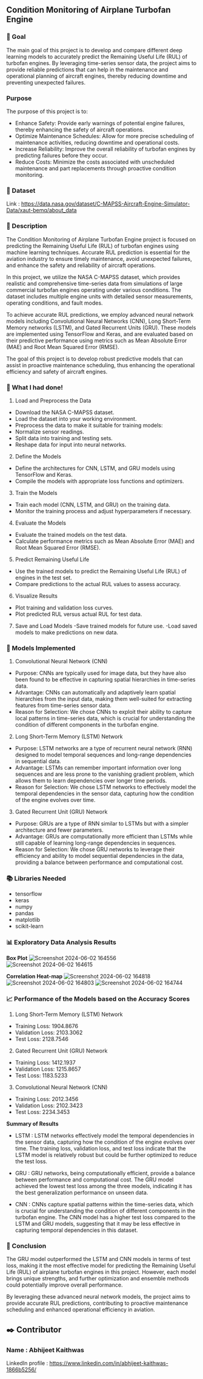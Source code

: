 ## **Condition Monitoring of Airplane Turbofan Engine**

### 🎯 Goal
The main goal of this project is to develop and compare different deep learning models to accurately predict the Remaining Useful Life (RUL) of turbofan engines. By leveraging time-series sensor data, the project aims to provide reliable predictions that can help in the maintenance and operational planning of aircraft engines, thereby reducing downtime and preventing unexpected failures.

### Purpose
The purpose of this project is to:

- Enhance Safety: Provide early warnings of potential engine failures, thereby enhancing the safety of aircraft operations.
- Optimize Maintenance Schedules: Allow for more precise scheduling of maintenance activities, reducing downtime and operational costs.
- Increase Reliability: Improve the overall reliability of turbofan engines by predicting failures before they occur.
- Reduce Costs: Minimize the costs associated with unscheduled maintenance and part replacements through proactive condition monitoring.

### 🧵 Dataset
Link : https://data.nasa.gov/dataset/C-MAPSS-Aircraft-Engine-Simulator-Data/xaut-bemq/about_data

### 🧾 Description
The Condition Monitoring of Airplane Turbofan Engine project is focused on predicting the Remaining Useful Life (RUL) of turbofan engines using machine learning techniques. Accurate RUL prediction is essential for the aviation industry to ensure timely maintenance, avoid unexpected failures, and enhance the safety and reliability of aircraft operations.

In this project, we utilize the NASA C-MAPSS dataset, which provides realistic and comprehensive time-series data from simulations of large commercial turbofan engines operating under various conditions. The dataset includes multiple engine units with detailed sensor measurements, operating conditions, and fault modes.

To achieve accurate RUL predictions, we employ advanced neural network models including Convolutional Neural Networks (CNN), Long Short-Term Memory networks (LSTM), and Gated Recurrent Units (GRU). These models are implemented using TensorFlow and Keras, and are evaluated based on their predictive performance using metrics such as Mean Absolute Error (MAE) and Root Mean Squared Error (RMSE).

The goal of this project is to develop robust predictive models that can assist in proactive maintenance scheduling, thus enhancing the operational efficiency and safety of aircraft engines.

### 🧮 What I had done!
1. Load and Preprocess the Data
- Download the NASA C-MAPSS dataset.
- Load the dataset into your working environment.
- Preprocess the data to make it suitable for training models:
- Normalize sensor readings.
- Split data into training and testing sets.
- Reshape data for input into neural networks.

2. Define the Models
- Define the architectures for CNN, LSTM, and GRU models using TensorFlow and Keras.
- Compile the models with appropriate loss functions and optimizers.

3. Train the Models
- Train each model (CNN, LSTM, and GRU) on the training data.
- Monitor the training process and adjust hyperparameters if necessary.

4. Evaluate the Models
- Evaluate the trained models on the test data.
- Calculate performance metrics such as Mean Absolute Error (MAE) and Root Mean Squared Error (RMSE).

5. Predict Remaining Useful Life
- Use the trained models to predict the Remaining Useful Life (RUL) of engines in the test set.
- Compare predictions to the actual RUL values to assess accuracy.

6. Visualize Results
- Plot training and validation loss curves.
- Plot predicted RUL versus actual RUL for test data.

7. Save and Load Models
-Save trained models for future use.
-Load saved models to make predictions on new data.

### 🚀 Models Implemented
1. Convolutional Neural Network (CNN)
- Purpose: CNNs are typically used for image data, but they have also been found to be effective in capturing spatial hierarchies in time-series data.
- Advantage: CNNs can automatically and adaptively learn spatial hierarchies from the input data, making them well-suited for extracting features from time-series sensor data.
- Reason for Selection: We chose CNNs to exploit their ability to capture local patterns in time-series data, which is crucial for understanding the condition of different components in the turbofan engine.

2. Long Short-Term Memory (LSTM) Network
- Purpose: LSTM networks are a type of recurrent neural network (RNN) designed to model temporal sequences and long-range dependencies in sequential data.
- Advantage: LSTMs can remember important information over long sequences and are less prone to the vanishing gradient problem, which allows them to learn dependencies over longer time periods.
- Reason for Selection: We chose LSTM networks to effectively model the temporal dependencies in the sensor data, capturing how the condition of the engine evolves over time.

3. Gated Recurrent Unit (GRU) Network
- Purpose: GRUs are a type of RNN similar to LSTMs but with a simpler architecture and fewer parameters.
- Advantage: GRUs are computationally more efficient than LSTMs while still capable of learning long-range dependencies in sequences.
- Reason for Selection: We chose GRU networks to leverage their efficiency and ability to model sequential dependencies in the data, providing a balance between performance and computational cost.

### 📚 Libraries Needed
- tensorflow
- keras
- numpy
- pandas
- matplotlib
- scikit-learn

### 📊 Exploratory Data Analysis Results

**Box Plot**
![Screenshot 2024-06-02 164556](https://github.com/jeet-Abhi123/Road-Safety-Data-Analysis-Power-BI-/assets/143840497/0472d44d-4a50-4721-8446-b9bb4b990c8d)
![Screenshot 2024-06-02 164615](https://github.com/jeet-Abhi123/Road-Safety-Data-Analysis-Power-BI-/assets/143840497/01ca6492-1d71-4a57-9bf8-f276e3854c98)


**Correlation Heat-map**
![Screenshot 2024-06-02 164818](https://github.com/jeet-Abhi123/Road-Safety-Data-Analysis-Power-BI-/assets/143840497/5dc87a22-6137-4f04-a7a9-7a7e3320577d)
![Screenshot 2024-06-02 164803](https://github.com/jeet-Abhi123/Road-Safety-Data-Analysis-Power-BI-/assets/143840497/3ebe59c1-aba9-4a9e-9a23-dde92f08b076)
![Screenshot 2024-06-02 164744](https://github.com/jeet-Abhi123/Road-Safety-Data-Analysis-Power-BI-/assets/143840497/a9c5e290-b20c-48ab-8e33-3e8cb48a5e4b)


### 📈 Performance of the Models based on the Accuracy Scores

1. Long Short-Term Memory (LSTM) Network
- Training Loss: 1904.8676
- Validation Loss: 2103.3062
- Test Loss: 2128.7546

2. Gated Recurrent Unit (GRU) Network
- Training Loss: 1412.1937
- Validation Loss: 1215.8657
- Test Loss: 1183.5233

3. Convolutional Neural Network (CNN)
- Training Loss: 2012.3456
- Validation Loss: 2102.3423
- Test Loss: 2234.3453

**Summary of Results**
- LSTM : LSTM networks effectively model the temporal dependencies in the sensor data, capturing how the condition of the engine evolves over time.
The training loss, validation loss, and test loss indicate that the LSTM model is relatively robust but could be further optimized to reduce the test loss.

- GRU : GRU networks, being computationally efficient, provide a balance between performance and computational cost.
The GRU model achieved the lowest test loss among the three models, indicating it has the best generalization performance on unseen data.

- CNN : CNNs capture spatial patterns within the time-series data, which is crucial for understanding the condition of different components in the turbofan engine. The CNN model has a higher test loss compared to the LSTM and GRU models, suggesting that it may be less effective in capturing temporal dependencies in this dataset.

### 📢 Conclusion
The GRU model outperformed the LSTM and CNN models in terms of test loss, making it the most effective model for predicting the Remaining Useful Life (RUL) of airplane turbofan engines in this project. However, each model brings unique strengths, and further optimization and ensemble methods could potentially improve overall performance.

By leveraging these advanced neural network models, the project aims to provide accurate RUL predictions, contributing to proactive maintenance scheduling and enhanced operational efficiency in aviation.

## ✒️ Contributor

### Name : Abhijeet Kaithwas
LinkedIn profile : https://www.linkedin.com/in/abhijeet-kaithwas-1866b5256/
